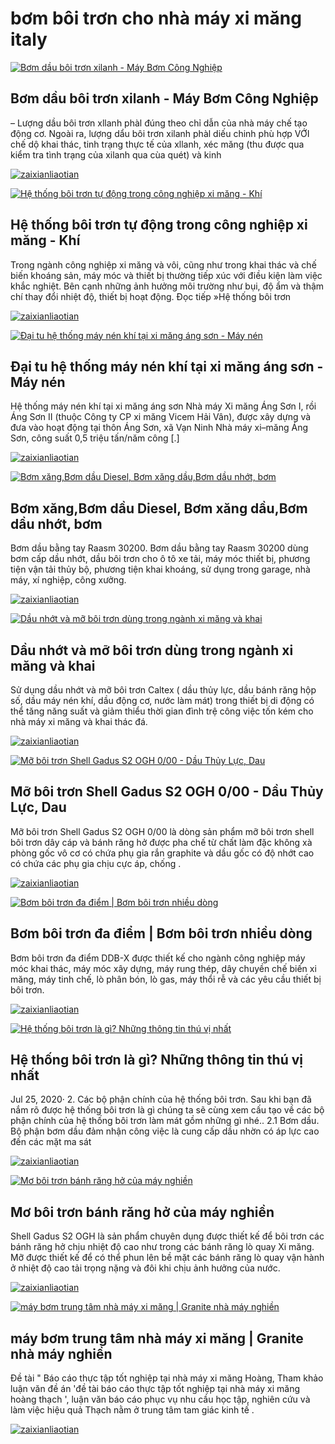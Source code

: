 # bơm bôi trơn cho nhà máy xi măng italy
<a href="https://mnn.zoosnet.net/LR/Chatpre.aspx?id=MNN94995150&p=https://topgrinding.com/" target="_blank">![Bơm dầu bôi trơn xilanh - Máy Bơm Công Nghiệp](https://github.com/technlg/images/blob/main/42.jpg)</a>
## Bơm dầu bôi trơn xilanh - Máy Bơm Công Nghiệp
– Lượng dầu bôi trơn xllanh phàl đúng theo chỉ dẫn của nhà máy chế tạo động cơ. Ngoài ra, lượng dẩu bôi trơn xilanh phàl diếu chinh phù hợp VỚI chế dộ khai thác, tinh trạng thực tế của xllanh, xéc măng (thu được qua kiểm tra tình trạng của xilanh qua cùa quét) và kinh 
<a href="https://mnn.zoosnet.net/LR/Chatpre.aspx?id=MNN94995150&p=https://topgrinding.com/" target="_blank"><img src="https://github.com/technlg/images/raw/main/chat11.jpg" alt="zaixianliaotian"/></a><a href="//whatsapp.shibangsoft.com/WhatsApp.php" ><img src="https://github.com/technlg/images/raw/main/chat11.png" alt=""></a>
<a href="https://mnn.zoosnet.net/LR/Chatpre.aspx?id=MNN94995150&p=https://topgrinding.com/" target="_blank">![Hệ thống bôi trơn tự động trong công nghiệp xi măng - Khí ](https://github.com/technlg/images/blob/main/6.jpg)</a>
## Hệ thống bôi trơn tự động trong công nghiệp xi măng - Khí 
Trong ngành công nghiệp xi măng và vôi, cũng như trong khai thác và chế biến khoáng sản, máy móc và thiết bị thường tiếp xúc với điều kiện làm việc khắc nghiệt. Bên cạnh những ảnh hưởng môi trường như bụi, độ ẩm và thậm chí thay đổi nhiệt độ, thiết bị hoạt động. Đọc tiếp »Hệ thống bôi trơn 
<a href="https://mnn.zoosnet.net/LR/Chatpre.aspx?id=MNN94995150&p=https://topgrinding.com/" target="_blank"><img src="https://github.com/technlg/images/raw/main/chat11.jpg" alt="zaixianliaotian"/></a><a href="//whatsapp.shibangsoft.com/WhatsApp.php" ><img src="https://github.com/technlg/images/raw/main/chat11.png" alt=""></a>
<a href="https://mnn.zoosnet.net/LR/Chatpre.aspx?id=MNN94995150&p=https://topgrinding.com/" target="_blank">![Đại tu hệ thống máy nén khí tại xi măng áng sơn - Máy nén ](https://github.com/technlg/images/blob/main/61.jpg)</a>
## Đại tu hệ thống máy nén khí tại xi măng áng sơn - Máy nén 
Hệ thống máy nén khí tại xi măng áng sơn Nhà máy Xi măng Áng Sơn I, rồi Áng Sơn II (thuộc Công ty CP xi măng Vicem Hải Vân), được xây dựng và đưa vào hoạt động tại thôn Áng Sơn, xã Vạn Ninh Nhà máy xi–măng Áng Sơn, công suất 0,5 triệu tấn/năm công [.]
<a href="https://mnn.zoosnet.net/LR/Chatpre.aspx?id=MNN94995150&p=https://topgrinding.com/" target="_blank"><img src="https://github.com/technlg/images/raw/main/chat11.jpg" alt="zaixianliaotian"/></a><a href="//whatsapp.shibangsoft.com/WhatsApp.php" ><img src="https://github.com/technlg/images/raw/main/chat11.png" alt=""></a>
<a href="https://mnn.zoosnet.net/LR/Chatpre.aspx?id=MNN94995150&p=https://topgrinding.com/" target="_blank">![Bơm xăng,Bơm dầu Diesel, Bơm xăng dầu,Bơm dầu nhớt, bơm ](https://github.com/technlg/images/blob/main/22.jpg)</a>
## Bơm xăng,Bơm dầu Diesel, Bơm xăng dầu,Bơm dầu nhớt, bơm 
Bơm dầu bằng tay Raasm 30200. Bơm dầu bằng tay Raasm 30200 dùng bơm cấp dầu nhớt, dầu bôi trơn cho ô tô xe tải, máy móc thiết bị, phương tiện vận tải thủy bộ, phương tiện khai khoáng, sử dụng trong garage, nhà máy, xí nghiệp, công xưởng.
<a href="https://mnn.zoosnet.net/LR/Chatpre.aspx?id=MNN94995150&p=https://topgrinding.com/" target="_blank"><img src="https://github.com/technlg/images/raw/main/chat11.jpg" alt="zaixianliaotian"/></a><a href="//whatsapp.shibangsoft.com/WhatsApp.php" ><img src="https://github.com/technlg/images/raw/main/chat11.png" alt=""></a>
<a href="https://mnn.zoosnet.net/LR/Chatpre.aspx?id=MNN94995150&p=https://topgrinding.com/" target="_blank">![Dầu nhớt và mỡ bôi trơn dùng trong ngành xi măng và khai ](https://github.com/technlg/images/blob/main/14.jpg)</a>
## Dầu nhớt và mỡ bôi trơn dùng trong ngành xi măng và khai 
Sử dụng dầu nhớt và mỡ bôi trơn Caltex ( dầu thủy lực, dầu bánh răng hộp số, dầu máy nén khí, dầu động cơ, nước làm mát) trong thiết bị di động có thể tăng năng suất và giảm thiểu thời gian đình trệ công việc tốn kém cho nhà máy xi măng và khai thác đá.
<a href="https://mnn.zoosnet.net/LR/Chatpre.aspx?id=MNN94995150&p=https://topgrinding.com/" target="_blank"><img src="https://github.com/technlg/images/raw/main/chat11.jpg" alt="zaixianliaotian"/></a><a href="//whatsapp.shibangsoft.com/WhatsApp.php" ><img src="https://github.com/technlg/images/raw/main/chat11.png" alt=""></a>
<a href="https://mnn.zoosnet.net/LR/Chatpre.aspx?id=MNN94995150&p=https://topgrinding.com/" target="_blank">![Mỡ bôi trơn Shell Gadus S2 OGH 0/00 - Dầu Thủy Lực, Dau ](https://github.com/technlg/images/blob/main/17.jpg)</a>
## Mỡ bôi trơn Shell Gadus S2 OGH 0/00 - Dầu Thủy Lực, Dau 
Mỡ bôi trơn Shell Gadus S2 OGH 0/00 là dòng sản phẩm mỡ bôi trơn shell bôi trơn dây cáp và bánh răng hở được pha chế từ chất làm đặc không xà phòng gốc vô cơ có chứa phụ gia rắn graphite và dầu gốc có độ nhớt cao có chứa các phụ gia chịu cực áp, chống .
<a href="https://mnn.zoosnet.net/LR/Chatpre.aspx?id=MNN94995150&p=https://topgrinding.com/" target="_blank"><img src="https://github.com/technlg/images/raw/main/chat11.jpg" alt="zaixianliaotian"/></a><a href="//whatsapp.shibangsoft.com/WhatsApp.php" ><img src="https://github.com/technlg/images/raw/main/chat11.png" alt=""></a>
<a href="https://mnn.zoosnet.net/LR/Chatpre.aspx?id=MNN94995150&p=https://topgrinding.com/" target="_blank">![Bơm bôi trơn đa điểm | Bơm bôi trơn nhiều dòng](https://github.com/technlg/images/blob/main/63.jpg)</a>
## Bơm bôi trơn đa điểm | Bơm bôi trơn nhiều dòng
Bơm bôi trơn đa điểm DDB-X được thiết kế cho ngành công nghiệp máy móc khai thác, máy móc xây dựng, máy rung thép, dây chuyền chế biến xi măng, máy tinh chế, lò phân bón, lò gas, máy thổi rễ và các yêu cầu thiết bị bôi trơn.
<a href="https://mnn.zoosnet.net/LR/Chatpre.aspx?id=MNN94995150&p=https://topgrinding.com/" target="_blank"><img src="https://github.com/technlg/images/raw/main/chat11.jpg" alt="zaixianliaotian"/></a><a href="//whatsapp.shibangsoft.com/WhatsApp.php" ><img src="https://github.com/technlg/images/raw/main/chat11.png" alt=""></a>
<a href="https://mnn.zoosnet.net/LR/Chatpre.aspx?id=MNN94995150&p=https://topgrinding.com/" target="_blank">![Hệ thống bôi trơn là gì? Những thông tin thú vị nhất ](https://github.com/technlg/images/blob/main/61.jpg)</a>
## Hệ thống bôi trơn là gì? Những thông tin thú vị nhất 
Jul 25, 2020· 2. Các bộ phận chính của hệ thống bôi trơn. Sau khi bạn đã nắm rõ được hệ thống bôi trơn là gì chúng ta sẽ cùng xem cấu tạo về các bộ phận chính của hệ thống bôi trơn làm mát gồm những gì nhé.. 2.1 Bơm dầu. Bộ phận bơm dầu đảm nhận công việc là cung cấp dầu nhờn có áp lực cao đến các mặt ma sát 
<a href="https://mnn.zoosnet.net/LR/Chatpre.aspx?id=MNN94995150&p=https://topgrinding.com/" target="_blank"><img src="https://github.com/technlg/images/raw/main/chat11.jpg" alt="zaixianliaotian"/></a><a href="//whatsapp.shibangsoft.com/WhatsApp.php" ><img src="https://github.com/technlg/images/raw/main/chat11.png" alt=""></a>
<a href="https://mnn.zoosnet.net/LR/Chatpre.aspx?id=MNN94995150&p=https://topgrinding.com/" target="_blank">![Mơ bôi trơn bánh răng hở của máy nghiền](https://github.com/technlg/images/blob/main/63.jpg)</a>
## Mơ bôi trơn bánh răng hở của máy nghiền
Shell Gadus S2 OGH là sản phẩm chuyên dụng được thiết kế để bôi trơn các bánh răng hở chịu nhiệt độ cao như trong các bánh răng lò quay Xi măng. Mỡ được thiết kế để có thể phun lên bề mặt các bánh răng lò quay vận hành ở nhiệt độ cao tải trọng nặng và đôi khi chịu ảnh hưởng của nước.
<a href="https://mnn.zoosnet.net/LR/Chatpre.aspx?id=MNN94995150&p=https://topgrinding.com/" target="_blank"><img src="https://github.com/technlg/images/raw/main/chat11.jpg" alt="zaixianliaotian"/></a><a href="//whatsapp.shibangsoft.com/WhatsApp.php" ><img src="https://github.com/technlg/images/raw/main/chat11.png" alt=""></a>
<a href="https://mnn.zoosnet.net/LR/Chatpre.aspx?id=MNN94995150&p=https://topgrinding.com/" target="_blank">![máy bơm trung tâm nhà máy xi măng | Granite nhà máy nghiền ](https://github.com/technlg/images/blob/main/52.jpg)</a>
## máy bơm trung tâm nhà máy xi măng | Granite nhà máy nghiền 
Đề tài " Báo cáo thực tập tốt nghiệp tại nhà máy xi măng Hoàng, Tham khảo luận văn đề án 'đề tài báo cáo thực tập tốt nghiệp tại nhà máy xi măng hoàng thạch ', luận văn báo cáo phục vụ nhu cầu học tập, nghiên cứu và làm việc hiệu quả Thạch nằm ở trung tâm tam giác kinh tế .
<a href="https://mnn.zoosnet.net/LR/Chatpre.aspx?id=MNN94995150&p=https://topgrinding.com/" target="_blank"><img src="https://github.com/technlg/images/raw/main/chat11.jpg" alt="zaixianliaotian"/></a><a href="//whatsapp.shibangsoft.com/WhatsApp.php" ><img src="https://github.com/technlg/images/raw/main/chat11.png" alt=""></a>
